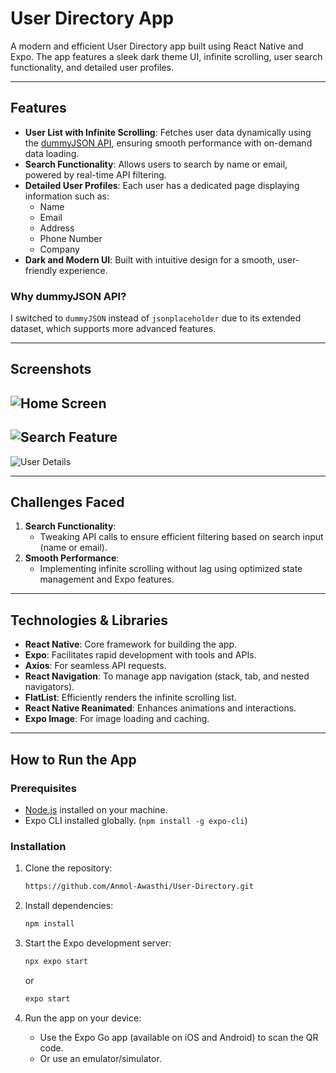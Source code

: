 # User Directory App

A modern and efficient User Directory app built using React Native and Expo. The app features a sleek dark theme UI, infinite scrolling, user search functionality, and detailed user profiles. 

---

## Features

- **User List with Infinite Scrolling**: Fetches user data dynamically using the [dummyJSON API](https://dummyjson.com/users), ensuring smooth performance with on-demand data loading.
- **Search Functionality**: Allows users to search by name or email, powered by real-time API filtering.
- **Detailed User Profiles**: Each user has a dedicated page displaying information such as:
  - Name
  - Email
  - Address
  - Phone Number
  - Company
- **Dark and Modern UI**: Built with intuitive design for a smooth, user-friendly experience.

### Why dummyJSON API?
I switched to `dummyJSON` instead of `jsonplaceholder` due to its extended dataset, which supports more advanced features.

---

## Screenshots

![Home Screen](assets/screenshots/home.jpg)
-
![Search Feature](assets/screenshots/search.jpg)
-
![User Details](assets/screenshots/user-details.jpg)

---

## Challenges Faced

1. **Search Functionality**: 
   - Tweaking API calls to ensure efficient filtering based on search input (name or email).
2. **Smooth Performance**:
   - Implementing infinite scrolling without lag using optimized state management and Expo features.

---

## Technologies & Libraries

- **React Native**: Core framework for building the app.
- **Expo**: Facilitates rapid development with tools and APIs.
- **Axios**: For seamless API requests.
- **React Navigation**: To manage app navigation (stack, tab, and nested navigators).
- **FlatList**: Efficiently renders the infinite scrolling list.
- **React Native Reanimated**: Enhances animations and interactions.
- **Expo Image**: For image loading and caching.

---

## How to Run the App

### Prerequisites
- [Node.js](https://nodejs.org/) installed on your machine.
- Expo CLI installed globally. (`npm install -g expo-cli`)

### Installation

1. Clone the repository:
   ```bash
   https://github.com/Anmol-Awasthi/User-Directory.git
   ```

2. Install dependencies:
   ```bash
   npm install
   ```

3. Start the Expo development server:
   ```bash
   npx expo start
   ```
   
   or

   ```bash
   expo start 
   ```

4. Run the app on your device:
   - Use the Expo Go app (available on iOS and Android) to scan the QR code.
   - Or use an emulator/simulator.
